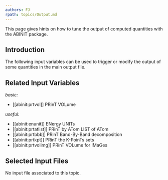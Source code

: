 ```yaml
---
authors: FJ
rpath: topics/Output.md
---
```

<!--
This file is automatically generated by mksite.py. All changes will be lost.
Change the input yaml files or the python code
-->

This page gives hints on how to tune the output of computed quantities with the ABINIT package.

## Introduction

The following input variables can be used to trigger or modify the output of
some quantities in the main output file.



## Related Input Variables

*basic:*

- [[abinit:prtvol]]  PRinT VOLume
 
*useful:*

- [[abinit:enunit]]  ENergy UNITs
- [[abinit:prtatlist]]  PRinT by ATom LIST of ATom
- [[abinit:prtbbb]]  PRinT Band-By-Band decomposition
- [[abinit:prtkpt]]  PRinT the K-PoinTs sets
- [[abinit:prtvolimg]]  PRinT VOLume for IMaGes
 

## Selected Input Files

No input file associated to this topic.

